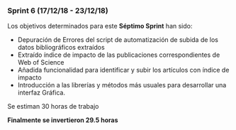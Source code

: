 ### Sprint	6 (17/12/18 - 23/12/18)


Los objetivos determinados para este **Séptimo Sprint** han sido:
*	Depuración de Errores del script de automatización de subida de los datos bibliográficos extraídos
*	Extraído índice de impacto de las publicaciones correspondientes de Web of Science
*	Añadida funcionalidad para identificar y subir los artículos con índice de impacto
*	Introducción a las librerías y métodos más usuales para desarrollar una interfaz Gráfica.

Se estiman 30 horas de trabajo

**Finalmente se invertieron 29.5 horas**


